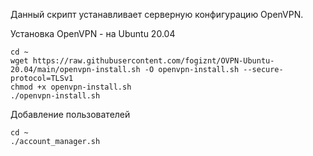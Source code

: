 Данный скрипт устанавливает серверную конфигурацию OpenVPN.  
 

Установка OpenVPN - на Ubuntu 20.04
``` 
cd ~
wget https://raw.githubusercontent.com/fogiznt/OVPN-Ubuntu-20.04/main/openvpn-install.sh -O openvpn-install.sh --secure-protocol=TLSv1
chmod +x openvpn-install.sh
./openvpn-install.sh
```

Добавление пользователей  
```
cd ~ 
./account_manager.sh
```
